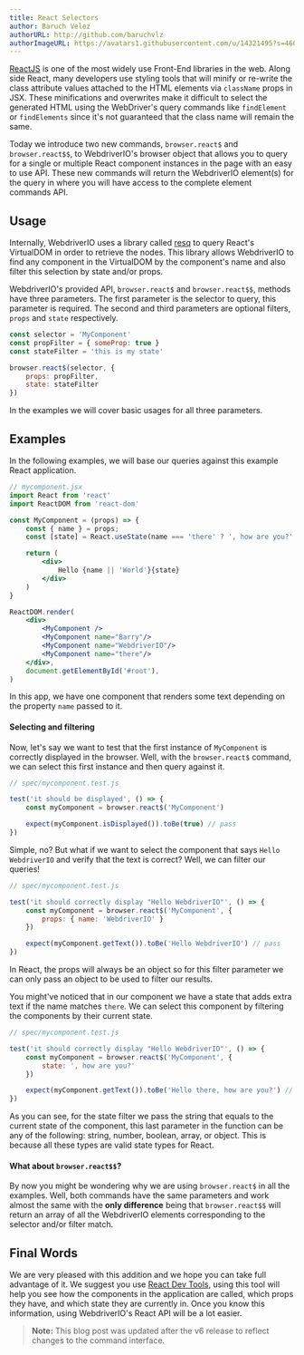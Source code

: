 ```yaml
---
title: React Selectors
author: Baruch Velez
authorURL: http://github.com/baruchvlz
authorImageURL: https://avatars1.githubusercontent.com/u/14321495?s=460&v=4
---
```


[ReactJS](https://github.com/facebook/react) is one of the most widely use Front-End libraries in the web. Along side React, many developers use styling tools that will minify or re-write the class attribute values attached to the HTML elements via `className` props in JSX. These minifications and overwrites make it difficult to select the generated HTML using the WebDriver's query commands like `findElement` or `findElements` since it's not guaranteed that the class name will remain the same.

Today we introduce two new commands, `browser.react$` and `browser.react$$`, to WebdriverIO's browser object that allows you to query for a single or multiple React component instances in the page with an easy to use API. These new commands will return the WebdriverIO element(s) for the query in where you will have access to the complete element commands API.

## Usage

Internally, WebdriverIO uses a library called [resq](https://github.com/baruchvlz/resq) to query React's VirtualDOM in order to retrieve the nodes. This library allows WebdriverIO to find any component in the VirtualDOM by the component's name and also filter this selection by state and/or props.

WebdriverIO's provided API, `browser.react$` and `browser.react$$`, methods have three parameters. The first parameter is the selector to query, this parameter is required. The second and third parameters are optional filters, `props` and `state` respectively.

```js
const selector = 'MyComponent'
const propFilter = { someProp: true }
const stateFilter = 'this is my state'

browser.react$(selector, {
    props: propFilter,
    state: stateFilter
})
```

In the examples we will cover basic usages for all three parameters.

## Examples

In the following examples, we will base our queries against this example React application.

```jsx
// mycomponent.jsx
import React from 'react'
import ReactDOM from 'react-dom'

const MyComponent = (props) => {
    const { name } = props;
    const [state] = React.useState(name === 'there' ? ', how are you?' : '')

    return (
        <div>
            Hello {name || 'World'}{state}
        </div>
    )
}

ReactDOM.render(
    <div>
        <MyComponent />
        <MyComponent name="Barry"/>
        <MyComponent name="WebdriverIO"/>
        <MyComponent name="there"/>
    </div>,
    document.getElementById('#root'),
)
```

In this app, we have one component that renders some text depending on the property `name` passed to it.

#### Selecting and filtering

Now, let's say we want to test that the first instance of `MyComponent` is correctly displayed in the browser. Well, with the `browser.react$` command, we can select this first instance and then query against it.

```javascript
// spec/mycomponent.test.js

test('it should be displayed', () => {
    const myComponent = browser.react$('MyComponent')

    expect(myComponent.isDisplayed()).toBe(true) // pass
})
```
Simple, no? But what if we want to select the component that says `Hello WebdriverIO` and verify that the text is correct? Well, we can filter our queries!

```javascript
// spec/mycomponent.test.js

test('it should correctly display "Hello WebdriverIO"', () => {
    const myComponent = browser.react$('MyComponent', {
        props: { name: 'WebdriverIO' }
    })

    expect(myComponent.getText()).toBe('Hello WebdriverIO') // pass
})
```
In React, the props will always be an object so for this filter parameter we can only pass an object to be used to filter our results.

You might've noticed that in our component we have a state that adds extra text if the name matches `there`. We can select this component by filtering the components by their current state.

```javascript
// spec/mycomponent.test.js

test('it should correctly display "Hello WebdriverIO"', () => {
    const myComponent = browser.react$('MyComponent', {
        state: ', how are you?'
    })

    expect(myComponent.getText()).toBe('Hello there, how are you?') // pass
})
```
As you can see, for the state filter we pass the string that equals to the current state of the component, this last parameter in the function can be any of the following: string, number, boolean, array, or object. This is because all these types are valid state types for React.

#### What about `browser.react$$`?

By now you might be wondering why we are using `browser.react$` in all the examples. Well, both commands have the same parameters and work almost the same with the **only difference** being that `browser.react$$` will return an array of all the WebdriverIO elements corresponding to the selector and/or filter match.

## Final Words

We are very pleased with this addition and we hope you can take full advantage of it. We suggest you use [React Dev Tools](https://github.com/facebook/react-devtools), using this tool will help you see how the components in the application are called, which props they have, and which state they are currently in. Once you know this information, using WebdriverIO's React API will be a lot easier.

> __Note:__ This blog post was updated after the v6 release to reflect changes to the command interface.
